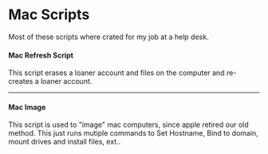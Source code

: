 # Mac Scripts

Most of these scripts where crated for my job at a help desk. 



#### Mac Refresh Script

This script erases a loaner account and files on the computer and re-creates a loaner account.

------



#### Mac Image 

This script is used to "image" mac computers, since apple retired our old method. This just runs mutiple commands to Set Hostname, Bind to domain, mount drives and install files, ext..
